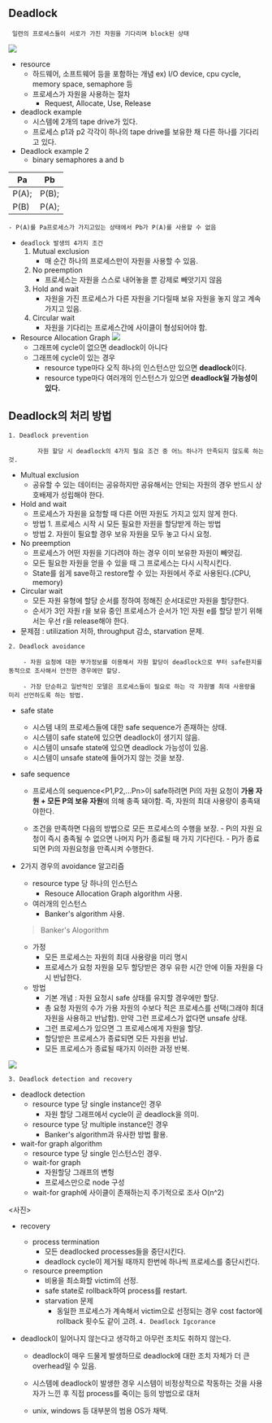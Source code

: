 ## Deadlock
     일련의 프로세스들이 서로가 가진 자원을 기다리며 block된 상태
     
 ![](/picture/)
- resource
    - 하드웨어, 소프트웨어 등을 포함하는 개념 ex) I/O device, cpu cycle, memory space, semaphore 등
    - 프로세스가 자원을 사용하는 절차
        - Request, Allocate, Use, Release
- deadlock example 
    - 시스템에 2개의 tape drive가 있다.
    - 프로세스 p1과 p2 각각이 하나의 tape drive를 보유한 채 다른 하나를 기다리고 있다.
- Deadlock example 2
    - binary semaphores a and b

|Pa|Pb |
|---|---|
|P(A);|P(B);|
|P(B)|P(A);|
    - P(A)를 Pa프로세스가 가지고있는 상태에서 Pb가 P(A)를 사용할 수 없음
- `deadlock 발생의 4가지 조건`
    1. Mutual exclusion
        - 매 순간 하나의 프로세스만이 자원을 사용할 수 있음.
    2. No preemption
        - 프로세스는 자원을 스스로 내어놓을 뿐 강제로 빼앗기지 않음
    3. Hold and wait
        - 자원을 가진 프로세스가 다른 자원을 기다릴때 보유 자원을 놓지 않고 계속 가지고 있음.
    4. Circular wait
        - 자원을 기다리는 프로세스간에 사이클이 형성되어야 함.
- Resource Allocation Graph
![](/picture/)
    - 그래프에 cycle이 없으면 deadlock이 아니다
    - 그래프에 cycle이 있는 경우
        - resource type마다 오직 하나의 인스턴스만 있으면 **deadlock**이다.
        - resource type마다 여러개의 인스턴스가 있으면 **deadlock일 가능성이 있다.**

## Deadlock의 처리 방법

`1. Deadlock prevention`
            
            자원 할당 시 deadlock의 4가지 필요 조건 중 어느 하나가 만족되지 않도록 하는 것.
        
- Multual exclusion
    - 공유할 수 있는 데이터는 공유하지만 공유해서는 안되는 자원의 경우 반드시 상호배제가 성립해야 한다. 
- Hold and wait
    - 프로세스가 자원을 요청할 때 다른 어떤 자원도 가지고 있지 않게 한다.
    - 방법 1. 프로세스 시작 시 모든 필요한 자원을 할당받게 하는 방법
    - 방법 2. 자원이 필요할 경우 보유 자원을 모두 놓고 다시 요청.
- No preemption
    - 프로세스가 어떤 자원을 기다려야 하는 경우 이미 보유한 자원이 빼앗김.
    - 모든 필요한 자원을 얻을 수 있을 때 그 프로세스는 다시 시작시킨다.
    - State를 쉽게 save하고 restore할 수 있는 자원에서 주로 사용된다.(CPU, memory)
- Circular wait
    - 모든 자원 유형에 할당 순서를 정하여 정해진 순서대로만 자원을 할당한다.
    - 순서가 3인 자원 r을 보유 중인 프로세스가 순서가 1인 자원 e를 할당 받기 위해서는 우선 r을 release해야 한다.
- 문제점 : utilization 저하, throughput 감소, starvation 문제.

`2. Deadlock avoidance`
        
        - 자원 요청에 대한 부가정보를 이용해서 자원 할당이 deadlock으로 부터 safe한지를 동적으로 조사해서 안전한 경우에만 할당.

        - 가장 단순하고 일반적인 모델은 프로세스들이 필요로 하는 각 자원별 최대 사용량을 미리 선언하도록 하는 방법.
    
- safe state
    - 시스템 내의 프로세스들에 대한 safe sequence가 존재하는 상태.
    - 시스템이 safe state에 있으면 deadlock이 생기지 않음.
    - 시스템이 unsafe state에 있으면 deadlock 가능성이 있음.
    - 시스템이 unsafe state에 들어가지 않는 것을 보장.

- safe sequence
     - 프로세스의 sequence<P1,P2,...Pn>이 safe하려면 Pi의 자원 요청이 **가용  자원 + 모든 P의 보유 자원**에 의해 충족 돼야함. 즉, 자원의 최대 사용량이 충족돼야한다.

  - 조건을 만족하면 다음의 방법으로 모든 프로세스의 수행을 보장.
         - Pi의 자원 요청이 즉시 충족될 수 없으면 나머지 Pj가 종료될 때 가지 기다린다.
         - Pj가 종료되면 Pi의 자원요청을 만족시켜 수행한다.
    
 - 2가지 경우의 avoidance 알고리즘
      - resource type 당 하나의 인스턴스
        - Resouce Allocation Graph algorithm 사용.
    - 여러개의 인스턴스
       - Banker's algorithm 사용.
    
   
    
    >Banker's Alogorithm
     - 가정
        - 모든 프로세스는 자원의 최대 사용량을 미리 명시
        - 프로세스가 요청 자원을 모두 할당받은 경우 유한 시간 안에 이들 자원을 다시 반납한다.
    -  방법
        - 기본 개념 : 자원 요청시 safe 상태를 유지할 경우에만 할당.
        - 총 요청 자원의 수가 가용 자원의 수보다 적은 프로세스를 선택(그래야 최대 자원을 사용하고 반납함). 만약 그런 프로세스가 없다면 unsafe 상태.
        - 그런 프로세스가 있으면 그 프로세스에게 자원을 할당.
        - 할당받은 프로세스가 종료되면 모든 자원을 반납.
        - 모든 프로세스가 종료될 때가지 이러한 과정 반복.

![](/picture/)

`3. Deadlock detection and recovery`
- deadlock detection
    - resource type 당 single instance인 경우
        - 자원 할당 그래프에서 cycle이 곧 deadlock을 의미.
    - resource type 당 multiple instance인 경우
        - Banker's algorithm과 유사한 방법 활용.
- wait-for graph algorithm
    - resource type 당 single 인스턴스인 경우.
    - wait-for graph
        - 자원할당 그래프의 변헝
        - 프로세스만으로 node 구성
    - wait-for graph에 사이클이 존재하는지 주기적으로 조사 O(n^2)

<사진>

- recovery
    - process termination
        - 모든 deadlocked processes들을 중단시킨다.
        - deadlock cycle이 제거될 때까지 한번에 하나씩 프로세스를 중단시킨다.
    - resource preemption
        - 비용을 최소화할 victim의 선정.         
        - safe state로 rollback하여 process를 restart.
        - starvation 문제
            - 동일한 프로세스가 계속해서 victim으로 선정되는 경우 cost factor에 rollback 횟수도 같이 고려.
`4. Deadlock Igcorance`
    
- deadlock이 일어나지 않는다고 생각하고 아무런 조치도 취하지 않는다.
    - deadlock이 매우 드물게 발생하므로 deadlock에 대한 조치 자체가 더 큰 overhead일 수 있음.
    
    - 시스템에 deadlock이 발생한 경우 시스템이 비정상적으로 작동하는 것을 사용자가 느낀 후 직접 process를 죽이는 등의 방법으로 대처

    - unix, windows 등 대부분의 범용 OS가 채택.  
